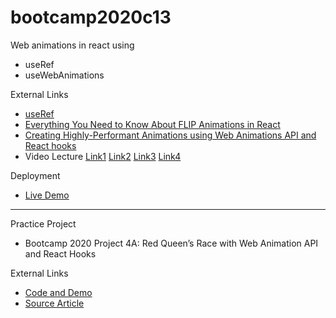# bootcamp2020c13

Web animations in react using
* useRef
* useWebAnimations

External Links
* [useRef](http://wellpaidgeek.com/2020/02/11/reacts-useref-hook-explained/)
* [Everything You Need to Know About FLIP Animations in React](https://css-tricks.com/everything-you-need-to-know-about-flip-animations-in-react/)
* [Creating Highly-Performant Animations using Web Animations API and React hooks](https://hackernoon.com/creating-highly-performant-animations-using-web-animations-api-and-react-hooks-k92d3utf?source=rss)
* Video Lecture [Link1](https://www.youtube.com/watch?v=Vi7yRwlE4bg&ab_channel=PanacloudServerlessSaaSTraining) [Link2](https://www.facebook.com/zeeshanhanif/videos/10223864192297593/) [Link3](https://www.youtube.com/watch?v=BQRBFoYhWgE&ab_channel=PanacloudServerlessSaaSTraininginUrdu) [Link4](https://www.facebook.com/zeeshanhanif/videos/10223876685849924/)

Deployment
* [Live Demo](http://hassanalikhan-bc2020c13.surge.sh/)

* * * 

Practice Project
* Bootcamp 2020 Project 4A: Red Queen’s Race with Web Animation API and React Hooks

External Links
* [Code and Demo](https://codepen.io/rachelnabors/pen/PNGGaV)
* [Source Article](https://developer.mozilla.org/en-US/docs/Web/API/Web_Animations_API/Using_the_Web_Animations_API)
